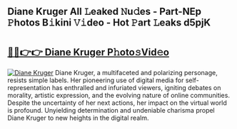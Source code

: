 ## Diane Kruger All 𝙻eaked 𝙽u𝚍es - Part-NEp 𝙿hotos B𝚒kini 𝚅𝚒deo - Hot 𝙿art 𝙻eaks d5pjK

# <h2><a href="http://ld1w3d.urlbe.top/?page=Diane+Kruger">🔗🔗👉👉 Diane Kruger P𝚑oto𝚜Vid𝚎o</a></h2>

[![Diane Kruger](https://i.imgur.com/eBuTRDB.gif)](http://ld1w3d.urlbe.top/?page=Diane+Kruger)
Diane Kruger, a multifaceted and polarizing personage, resists simple labels. Her pioneering use of digital media for self-representation has enthralled and infuriated viewers, igniting debates on morality, artistic expression, and the evolving nature of online communities. Despite the uncertainty of her next actions, her impact on the virtual world is profound. Unyielding determination and undeniable charisma propel Diane Kruger to new heights in the digital realm.
